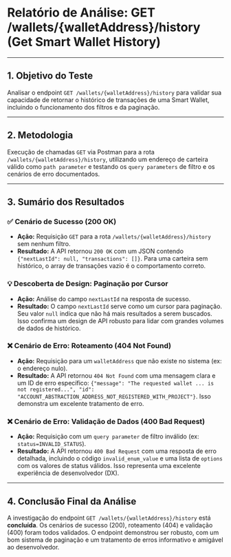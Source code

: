 # Relatório de Análise: GET /wallets/{walletAddress}/history (Get Smart Wallet History)

---

## 1. Objetivo do Teste

Analisar o endpoint `GET /wallets/{walletAddress}/history` para validar sua capacidade de retornar o histórico de transações de uma Smart Wallet, incluindo o funcionamento dos filtros e da paginação.

---

## 2. Metodologia

Execução de chamadas `GET` via Postman para a rota `/wallets/{walletAddress}/history`, utilizando um endereço de carteira válido como `path parameter` e testando os `query parameters` de filtro e os cenários de erro documentados.

---

## 3. Sumário dos Resultados

### ✅ Cenário de Sucesso (200 OK)

- **Ação:** Requisição `GET` para a rota `/wallets/{walletAddress}/history` sem nenhum filtro.
- **Resultado:** A API retornou `200 OK` com um JSON contendo `{"nextLastId": null, "transactions": []}`. Para uma carteira sem histórico, o array de transações vazio é o comportamento correto.

### 💡 Descoberta de Design: Paginação por Cursor

- **Ação:** Análise do campo `nextLastId` na resposta de sucesso.
- **Resultado:** O campo `nextLastId` serve como um cursor para paginação. Seu valor `null` indica que não há mais resultados a serem buscados. Isso confirma um design de API robusto para lidar com grandes volumes de dados de histórico.

### ❌ Cenário de Erro: Roteamento (404 Not Found)

- **Ação:** Requisição para um `walletAddress` que não existe no sistema (ex: o endereço nulo).
- **Resultado:** A API retornou `404 Not Found` com uma mensagem clara e um ID de erro específico: `{"message": "The requested wallet ... is not registered...", "id": "ACCOUNT_ABSTRACTION_ADDRESS_NOT_REGISTERED_WITH_PROJECT"}`. Isso demonstra um excelente tratamento de erro.

### ❌ Cenário de Erro: Validação de Dados (400 Bad Request)

- **Ação:** Requisição com um `query parameter` de filtro inválido (ex: `status=INVALID_STATUS`).
- **Resultado:** A API retornou `400 Bad Request` com uma resposta de erro detalhada, incluindo o código `invalid_enum_value` e uma lista de `options` com os valores de status válidos. Isso representa uma excelente experiência de desenvolvedor (DX).

---

## 4. Conclusão Final da Análise

A investigação do endpoint `GET /wallets/{walletAddress}/history` está **concluída**. Os cenários de sucesso (200), roteamento (404) e validação (400) foram todos validados. O endpoint demonstrou ser robusto, com um bom sistema de paginação e um tratamento de erros informativo e amigável ao desenvolvedor.